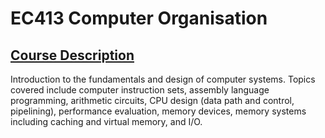 # EC413 Computer Organisation
## <ins>Course Description</ins>
Introduction to the fundamentals and design of computer systems. Topics covered include computer instruction sets, assembly language programming, arithmetic
circuits, CPU design (data path and control, pipelining), performance evaluation, memory devices, memory systems including caching and virtual memory, 
and I/O.
